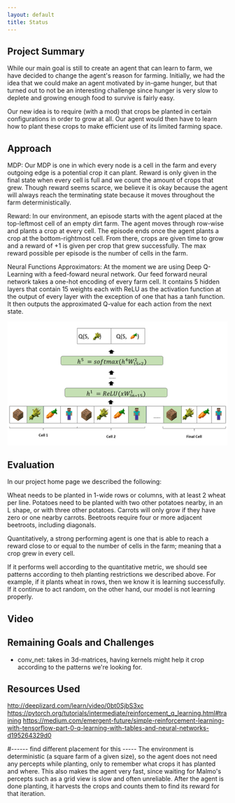 ```yaml
---
layout: default
title: Status
---
```


## Project Summary

While our main goal is still to create an agent that can learn to farm, we have decided to change the agent's reason for farming. Initially, we had the idea that we could make an agent motivated by in-game hunger, but that turned out to not be an interesting challenge since hunger is very slow to deplete and growing enough food to survive is fairly easy.

Our new idea is to require (with a mod) that crops be planted in certain configurations in order to grow at all. Our agent would then have to learn how to plant these crops to make efficient use of its limited farming space.

## Approach
MDP:
Our MDP is one in which every node is a cell in the farm and every outgoing edge is a potential crop it can plant. 
Reward is only given in the final state when every cell is full and we count the amount of crops that grew. 
Though reward seems scarce, we believe it is okay because the agent will always reach the terminating state because it moves throughout the farm deterministically.

Reward:
In our environment, an episode starts with the agent placed at the top-leftmost cell of an empty dirt farm. 
The agent moves through row-wise and plants a crop at every cell. 
The episode ends once the agent plants a crop at the bottom-rightmost cell.
From there, crops are given time to grow and a reward of +1 is given per crop that grew successfully. 
The max reward possible per episode is the number of cells in the farm. 

Neural Functions Approximators:
At the moment we are using Deep Q-Learning with a feed-foward neural network.
Our feed forward neural network takes a one-hot encoding of every farm cell. It contains 5 hidden layers that contain 15 weights each with ReLU as the activation function at the output of every layer with the exception of one that has a tanh function. It then outputs the approximated Q-value for each action from the next state. 

![alt text](https://github.com/Farbod909/cs175-dont-starve/blob/master/Feed_Forward_Graphic.png)

## Evaluation
In our project home page we described the following: 

Wheat needs to be planted in 1-wide rows or columns, with at least 2 wheat per line.
Potatoes need to be planted with two other potatoes nearby, in an L shape, or with three other potatoes.
Carrots will only grow if they have zero or one nearby carrots.
Beetroots require four or more adjacent beetroots, including diagonals.

Quantitatively, a strong performing agent is one that is able to reach a reward close to or equal to the number of cells in the farm; meaning that a crop grew in every cell.

If it performs well according to the quantitative metric, we should see patterns according to theh planting restrictions we described above.
For example, if it plants wheat in rows, then we know it is learning successfully. If it continue to act random, on the other hand, our model is not learning properly.

## Video

## Remaining Goals and Challenges
- conv_net: takes in 3d-matrices, having kernels might help it crop according to the patterns we're looking for.


## Resources Used
http://deeplizard.com/learn/video/0bt0SjbS3xc
https://pytorch.org/tutorials/intermediate/reinforcement_q_learning.html#training
https://medium.com/emergent-future/simple-reinforcement-learning-with-tensorflow-part-0-q-learning-with-tables-and-neural-networks-d195264329d0



#------ find different placement for this -----
The environment is deterministic (a square farm of a given size), so the agent does not need any percepts while planting, only to remember what crops it has planted and where. This also makes the agent very fast, since waiting for Malmo's percepts such as a grid view is slow and often unreliable. After the agent is done planting, it harvests the crops and counts them to find its reward for that iteration.
